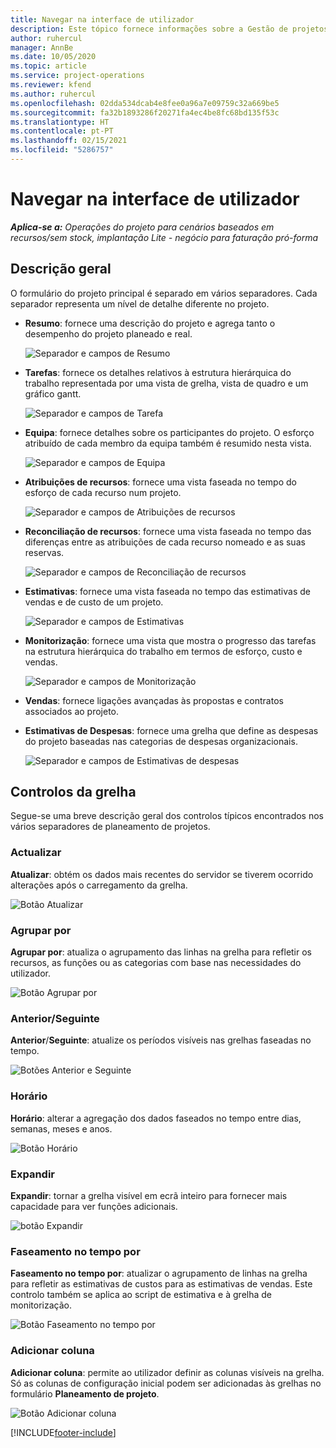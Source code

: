 ```yaml
---
title: Navegar na interface de utilizador
description: Este tópico fornece informações sobre a Gestão de projetos no Dynamics 365 Project Operations.
author: ruhercul
manager: AnnBe
ms.date: 10/05/2020
ms.topic: article
ms.service: project-operations
ms.reviewer: kfend
ms.author: ruhercul
ms.openlocfilehash: 02dda534dcab4e8fee0a96a7e09759c32a669be5
ms.sourcegitcommit: fa32b1893286f20271fa4ec4be8fc68bd135f53c
ms.translationtype: HT
ms.contentlocale: pt-PT
ms.lasthandoff: 02/15/2021
ms.locfileid: "5286757"
---
```

# <a name="navigating-the-user-interface"></a>Navegar na interface de utilizador

_**Aplica-se a:** Operações do projeto para cenários baseados em recursos/sem stock, implantação Lite - negócio para faturação pró-forma_

## <a name="overview"></a>Descrição geral

O formulário do projeto principal é separado em vários separadores. Cada separador representa um nível de detalhe diferente no projeto.

- **Resumo**: fornece uma descrição do projeto e agrega tanto o desempenho do projeto planeado e real.

    ![Separador e campos de Resumo](media/navigation7.png)

- **Tarefas**: fornece os detalhes relativos à estrutura hierárquica do trabalho representada por uma vista de grelha, vista de quadro e um gráfico gantt.

    ![Separador e campos de Tarefa](media/navigation8.png)

- **Equipa**: fornece detalhes sobre os participantes do projeto. O esforço atribuído de cada membro da equipa também é resumido nesta vista.

    ![Separador e campos de Equipa](media/navigation9.png)

- **Atribuições de recursos**: fornece uma vista faseada no tempo do esforço de cada recurso num projeto.

    ![Separador e campos de Atribuições de recursos](media/navigation10.png)

- **Reconciliação de recursos**: fornece uma vista faseada no tempo das diferenças entre as atribuições de cada recurso nomeado e as suas reservas.

    ![Separador e campos de Reconciliação de recursos](media/navigation11.png)

- **Estimativas**: fornece uma vista faseada no tempo das estimativas de vendas e de custo de um projeto.

    ![Separador e campos de Estimativas](media/navigation12.png)

- **Monitorização**: fornece uma vista que mostra o progresso das tarefas na estrutura hierárquica do trabalho em termos de esforço, custo e vendas.

    ![Separador e campos de Monitorização](media/navigation13.png)

- **Vendas**: fornece ligações avançadas às propostas e contratos associados ao projeto.

- **Estimativas de Despesas**: fornece uma grelha que define as despesas do projeto baseadas nas categorias de despesas organizacionais.

    ![Separador e campos de Estimativas de despesas](media/navigation14.png)

## <a name="grid-controls"></a>Controlos da grelha

Segue-se uma breve descrição geral dos controlos típicos encontrados nos vários separadores de planeamento de projetos.

### <a name="refresh"></a>Actualizar

**Atualizar**: obtém os dados mais recentes do servidor se tiverem ocorrido alterações após o carregamento da grelha.

![Botão Atualizar](media/navigation7.png)

### <a name="group-by"></a>Agrupar por

**Agrupar por**: atualiza o agrupamento das linhas na grelha para refletir os recursos, as funções ou as categorias com base nas necessidades do utilizador.

![Botão Agrupar por](media/navigation6.png)

### <a name="previousnext"></a>Anterior/Seguinte

**Anterior**/**Seguinte**: atualize os períodos visíveis nas grelhas faseadas no tempo.

![Botões Anterior e Seguinte](media/navigation2.png)

### <a name="timescale"></a>Horário

**Horário**: alterar a agregação dos dados faseados no tempo entre dias, semanas, meses e anos.

![Botão Horário](media/navigation3.png)

### <a name="expand"></a>Expandir

**Expandir**: tornar a grelha visível em ecrã inteiro para fornecer mais capacidade para ver funções adicionais.

![botão Expandir](media/navigation4.png)

### <a name="time-phase-by"></a>Faseamento no tempo por

**Faseamento no tempo por**: atualizar o agrupamento de linhas na grelha para refletir as estimativas de custos para as estimativas de vendas. Este controlo também se aplica ao script de estimativa e à grelha de monitorização.

![Botão Faseamento no tempo por](media/navigation0.png)

### <a name="add-column"></a>Adicionar coluna

**Adicionar coluna**: permite ao utilizador definir as colunas visíveis na grelha. Só as colunas de configuração inicial podem ser adicionadas às grelhas no formulário **Planeamento de projeto**.

![Botão Adicionar coluna](media/navigation5.png)


[!INCLUDE[footer-include](../includes/footer-banner.md)]